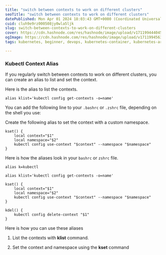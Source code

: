 ```yaml
---
title: "switch between contexts to work on different clusters"
seoTitle: "switch between contexts to work on different clusters"
datePublished: Mon Apr 01 2024 18:03:43 GMT+0000 (Coordinated Universal Time)
cuid: cluh9e9rz000508jy0wla5ljk
slug: switch-between-contexts-to-work-on-different-clusters
cover: https://cdn.hashnode.com/res/hashnode/image/upload/v1711994440456/df98e544-46e8-4b10-88d4-4e136dcb6b9b.png
ogImage: https://cdn.hashnode.com/res/hashnode/image/upload/v1711994563898/fe81ce51-4908-40c5-959c-623ab97107bd.png
tags: kubernetes, beginner, devops, kubernetes-container, kubernetes-architecture, containerorchestration

---
```


### **Kubectl Context Alias**

If you regularly switch between contexts to work on different clusters, you can create an alias to list and set the context.

Here is the alias to list the contexts.

```plaintext
alias klist='kubectl config get-contexts -o=name'
```

You can add the following line to your `.bashrc` or `.zshrc` file, depending on the shell you use:

Create the following alias to set the context with a custom namespace.

```plaintext
kset() {
    local context="$1"
    local namespace="$2"
    kubectl config use-context "$context" --namespace "$namespace"
}
```

Here is how the aliases look in your `bashrc` or `zshrc` file.

```plaintext
alias k=kubectl

alias klist='kubectl config get-contexts -o=name'

kset() {
    local context="$1"
    local namespace="$2"
    kubectl config use-context "$context" --namespace "$namespace"
}

kdel() {
    kubectl config delete-context "$1"
}
```

Here is how you can use these aliases

1. List the contexts with **klist** command.
    
2. Set the context and namespace using the **kset** command